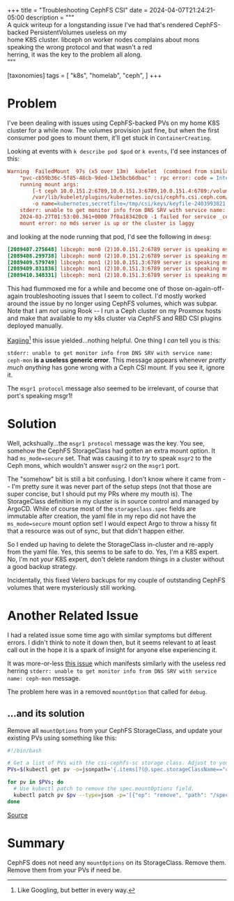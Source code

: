 +++
title = "Troubleshooting CephFS CSI"
date = 2024-04-07T21:24:21-05:00
description = """\
    A quick writeup for a longstanding issue I've had that's rendered CephFS-backed PersistentVolumes useless on my \
    home K8S cluster. libceph on worker nodes complains about mons speaking the wrong protocol and that wasn't a red \
    herring, it was the key to the problem all along.\
    """

[taxonomies]
tags = [
    "k8s",
    "homelab",
    "ceph",
]
+++

# Problem

I've been dealing with issues using CephFS-backed PVs on my home K8S cluster for a while now. The volumes provision just fine, but
when the first consumer pod goes to mount them, it'll get stuck in `ContainerCreating`.

Looking at events with `k describe pod $pod` or `k events`, I'd see instances of this:

```ini
Warning  FailedMount  97s (x5 over 13m)  kubelet  (combined from similar events): MountVolume.MountDevice failed for volume
    "pvc-cb59b36c-5f85-48cb-9ded-13e5bcb6dbac" : rpc error: code = Internal desc = an error (exit status 32) occurred while
    running mount args:
        [-t ceph 10.0.151.2:6789,10.0.151.3:6789,10.0.151.4:6789:/volumes/csi/csi-vol-b47a15f5-4f4b-4569-96c6-2e806c247194/57130aa7-bf84-4496-ba6d-16afc470fc61
        /var/lib/kubelet/plugins/kubernetes.io/csi/cephfs.csi.ceph.com/4f5d491b99cd8acfc66f7a546fd455dd05a07b3f9500d802aa321e2839a0e292/globalmount
        -o name=kubernetes,secretfile=/tmp/csi/keys/keyfile-2403993821,mds_namespace=k8s-cephfs,ms_mode=secure,_netdev]
    stderr: unable to get monitor info from DNS SRV with service name: ceph-mon
    2024-03-27T01:53:00.361+0000 7f0a183420c0 -1 failed for service _ceph-mon._tcp
    mount error: no mds server is up or the cluster is laggy
```

and looking at the node running that pod, I'd see the following in `dmesg`:

```ini
[2089407.275648] libceph: mon0 (2)10.0.151.2:6789 server is speaking msgr1 protocol
[2089408.299738] libceph: mon0 (2)10.0.151.2:6789 server is speaking msgr1 protocol
[2089409.579749] libceph: mon1 (2)10.0.151.3:6789 server is speaking msgr1 protocol
[2089409.831836] libceph: mon1 (2)10.0.151.3:6789 server is speaking msgr1 protocol
[2089410.348331] libceph: mon1 (2)10.0.151.3:6789 server is speaking msgr1 protocol
```

This had flummoxed me for a while and become one of those on-again-off-again troubleshooting issues that I seem to collect.
I'd mostly worked around the issue by no longer using CephFS volumes, which was subpar. Note that I am *not* using Rook -- I run
a Ceph cluster on my Proxmox hosts and make that available to my k8s cluster via CephFS and RBD CSI plugins deployed manually.

[Kagiing](https://kagi.com/)[^1] this issue yielded...nothing helpful. One thing I *can* tell you is this:

`stderr: unable to get monitor info from DNS SRV with service name: ceph-mon` **is a useless generic error**. This message
appears whenever *pretty much anything* has gone wrong with a Ceph CSI mount. If you see it, ignore it.

The `msgr1 protocol` message also seemed to be irrelevant, of course that port's speaking msgr1!

# Solution

Well, ackshually...the `msgr1 protocol` message was the key. You see, somehow the CephFS StorageClass had gotten an extra mount
option. It had `ms_mode=secure` set. That was causing it to _try_ to speak `msgr2` to the Ceph mons, which wouldn't answer `msgr2`
on the `msgr1` port.

The "somehow" bit is still a bit confusing. I don't know where it came from -- I'm pretty sure it was never part of the setup steps (not
that those are super concise, but I should put my PRs where my mouth is). The StorageClass definition in my cluster is in source control
and managed by ArgoCD. While of course most of the `storageclass.spec` fields are immutable after creation, the yaml file in my repo
did not have the `ms_mode=secure` mount option set! I would expect Argo to throw a hissy fit that a resource was out of sync, but that
didn't happen either.

So I ended up having to delete the StorageClass in-cluster and re-apply from the yaml file. Yes, this seems to be safe to do.
Yes, I'm a K8S expert. No, I'm not *your* K8S expert, don't delete random things in a cluster without a good backup strategy.

Incidentally, this fixed Velero backups for my couple of outstanding CephFS volumes that were mysteriously still working.

# Another Related Issue

I had a related issue some time ago with similar symptoms but different errors. I didn't think to note it down then, but it seems
relevant to at least call out in the hope it is a spark of insight for anyone else experiencing it.

It was more-or-less [this issue](https://github.com/rook/rook/issues/12843) which manifests similarly with the useless red herring
`stderr: unable to get monitor info from DNS SRV with service name: ceph-mon` message.

The problem here was in a removed `mountOption` that called for `debug`.


## ...and its solution

Remove all `mountOptions` from your CephFS StorageClass, and update your existing PVs using something like this:

```bash
#!/bin/bash

# Get a list of PVs with the csi-cephfs-sc storage class. Adjust to your needs.
PVs=$(kubectl get pv -o=jsonpath='{.items[?(@.spec.storageClassName=="csi-cephfs-sc")].metadata.name}')

for pv in $PVs; do
  # Use kubectl patch to remove the spec.mountOptions field.
  kubectl patch pv $pv --type=json -p='[{"op": "remove", "path": "/spec/mountOptions"}]'
done
```

[Source](https://github.com/ceph/ceph-csi/issues/3927#issuecomment-1667294477)


# Summary

CephFS does not need any `mountOptions` on its StorageClass. Remove them. Remove them from your PVs if need be.

[^1]: Like Googling, but better in every way.
